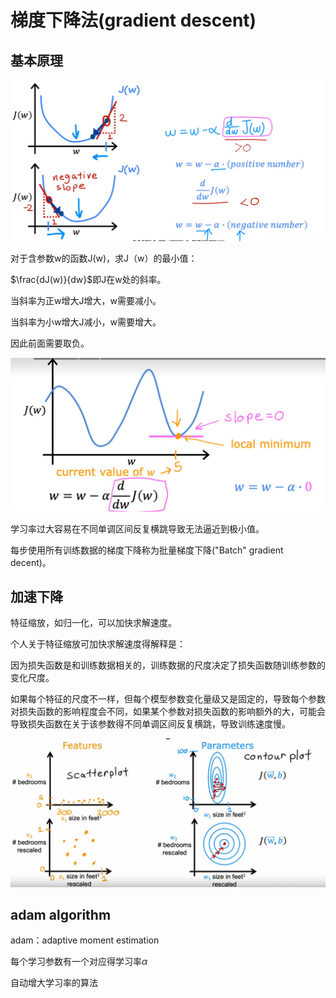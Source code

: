 # 梯度下降法(gradient descent)

## 基本原理

![image-20230119115326796](./%E6%A2%AF%E5%BA%A6%E4%B8%8B%E9%99%8D%E6%B3%95.assets/image-20230119115326796.png)

对于含参数w的函数J(w)，求J（w）的最小值：

$\frac{dJ(w)}{dw}$即J在w处的斜率。

当斜率为正w增大J增大，w需要减小。

当斜率为小w增大J减小，w需要增大。

因此前面需要取负。



![image-20230119120744337](./%E6%A2%AF%E5%BA%A6%E4%B8%8B%E9%99%8D%E6%B3%95.assets/image-20230119120744337.png)

学习率过大容易在不同单调区间反复横跳导致无法逼近到极小值。



每步使用所有训练数据的梯度下降称为批量梯度下降("Batch" gradient decent)。

## 加速下降

特征缩放，如归一化，可以加快求解速度。

个人关于特征缩放可加快求解速度得解释是：

因为损失函数是和训练数据相关的，训练数据的尺度决定了损失函数随训练参数的变化尺度。

如果每个特征的尺度不一样，但每个模型参数变化量级又是固定的，导致每个参数对损失函数的影响程度会不同，如果某个参数对损失函数的影响额外的大，可能会导致损失函数在关于该参数得不同单调区间反复横跳，导致训练速度慢。

![image-20230128000005666](./%E6%A2%AF%E5%BA%A6%E4%B8%8B%E9%99%8D%E6%B3%95.assets/image-20230128000005666.png)

## adam algorithm

adam：adaptive moment estimation

每个学习参数有一个对应得学习率$\alpha$

自动增大学习率的算法
